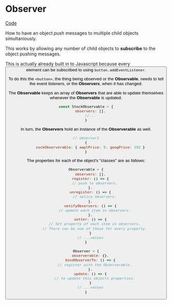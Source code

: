 # Observer
[Code](./js/observer.js)

How to have an object *push* messages to multiple child objects simultaniously.

This works by allowing any number of child objects to **subscribe** to the object pushing messages.

This is actually already built in to Javascript because every <button> element can be subscribed to using `button.addEventListener`.

To do this the `<button>`, the thing being observed or the **Observable**, needs to tell the event listeners, or the **Observers**, when it has changed.

The **Observable** keeps an array of **Observers** that are able to update themselves whenever the **Observable** is updated.

```js
const StockObservable = {
    observers: [],
    //...
}
```

In turn, the **Observers** hold an instance of the **Observerable** as well.

```js
// observer1
{
    sockObserverable: { aaplPrice: 9, googPrice: 192 }
}
```

The properties for each of the object's "classes" are as follows:

```js
Observerable = {
    observers: [],
    register: () => {
        // push to observers.
    },
    unregister: () => {
        // splice observers.
    },
    notifyObservers: () => {
        // update each item in observers.
    },
    setter: () => {
        // Set property of each item in observers.
        // There can be one of these for every property.
    }
    // ...values
}

Observer = {
    observerable: {},
    bindObserverTo: () => {
        // register with the Observerable.
    },
    update: () => {
        // to update this objects properties.
    }
    // ...values
}
```